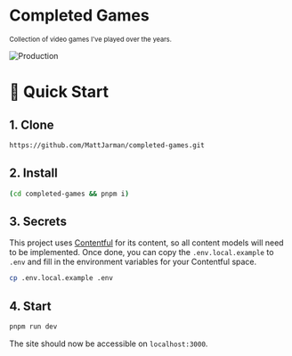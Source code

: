 <p align="center">
    <h1>Completed Games</h1>
    <sub>Collection of video games I've played over the years.</sub>
</p>

![Production](https://github.com/MattJarman/completed-games/actions/workflows/deploy.yml/badge.svg)

# 🚀 Quick Start

## 1. Clone

```sh
https://github.com/MattJarman/completed-games.git
```

## 2. Install

```sh
(cd completed-games && pnpm i)
```

## 3. Secrets

This project uses [Contentful](https://www.contentful.com/) for its content, so all content models
will need to be implemented. Once done, you can copy the `.env.local.example` to `.env` and fill in
the environment variables for your Contentful space.

```sh
cp .env.local.example .env
```

## 4. Start

```sh
pnpm run dev
```

The site should now be accessible on `localhost:3000`.